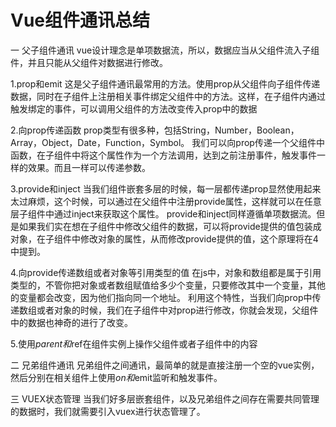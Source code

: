 # Vue组件通讯总结

一 父子组件通讯
vue设计理念是单项数据流，所以，数据应当从父组件流入子组件，并且只能从父组件对数据进行修改。

1.prop和emit
这是父子组件通讯最常用的方法。使用prop从父组件向子组件传递数据，同时在子组件上注册相关事件绑定父组件中的方法。这样，在子组件内通过触发绑定的事件，可以调用父组件的方法改变传入prop中的数据

2.向prop传递函数
prop类型有很多种，包括String，Number，Boolean，Array，Object，Date，Function，Symbol。
我们可以向prop传递一个父组件中函数，在子组件中将这个属性作为一个方法调用，达到之前注册事件，触发事件一样的效果。而且一样可以传递参数。

3.provide和inject
当我们组件嵌套多层的时候，每一层都传递prop显然使用起来太过麻烦，这个时候，可以通过在父组件中注册provide属性，这样就可以在任意层子组件中通过inject来获取这个属性。
provide和inject同样遵循单项数据流。但是如果我们实在想在子组件中修改父组件的数据，可以将provide提供的值包装成对象，在子组件中修改对象的属性，从而修改provide提供的值，这个原理将在4中提到。

4.向provide传递数组或者对象等引用类型的值
在js中，对象和数组都是属于引用类型的，不管你把对象或者数组赋值给多少个变量，只要修改其中一个变量，其他的变量都会改变，因为他们指向同一个地址。
利用这个特性，当我们向prop中传递数组或者对象的时候，我们在子组件中对prop进行修改，你就会发现，父组件中的数据也神奇的进行了改变。

5.使用$parent和$ref在组件实例上操作父组件或者子组件中的内容

二 兄弟组件通讯
兄弟组件之间通讯，最简单的就是直接注册一个空的vue实例，然后分别在相关组件上使用$on和$emit监听和触发事件。

三 VUEX状态管理
当我们好多层嵌套组件，以及兄弟组件之间存在需要共同管理的数据时，我们就需要引入vuex进行状态管理了。
